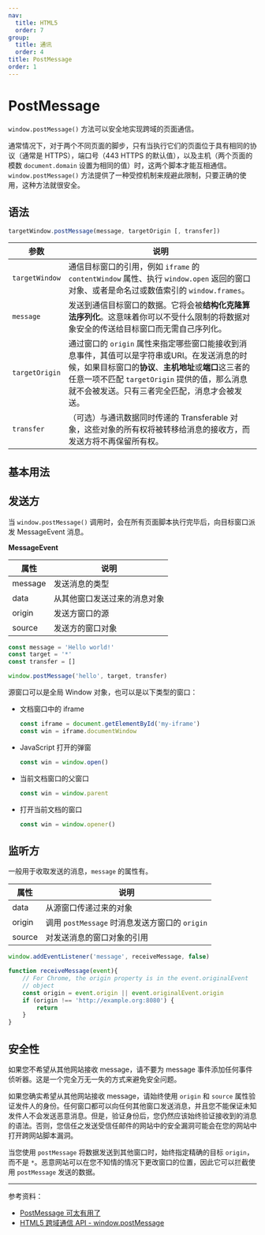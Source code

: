 ```yaml
---
nav:
  title: HTML5
  order: 7
group:
  title: 通讯
  order: 4
title: PostMessage
order: 1
---
```


# PostMessage

`window.postMessage()` 方法可以安全地实现跨域的页面通信。

通常情况下，对于两个不同页面的脚步，只有当执行它们的页面位于具有相同的协议（通常是 HTTPS），端口号（443 HTTPS 的默认值），以及主机（两个页面的模数 `document.domain` 设置为相同的值）时，这两个脚本才能互相通信。`window.postMessage()` 方法提供了一种受控机制来规避此限制，只要正确的使用，这种方法就很安全。

## 语法

```js
targetWindow.postMessage(message, targetOrigin [, transfer])
```

| 参数           | 说明                                                         |
| -------------- | ------------------------------------------------------------ |
| `targetWindow` | 通信目标窗口的引用，例如 `iframe` 的 `contentWindow` 属性、执行 `window.open` 返回的窗口对象、或者是命名过或数值索引的 `window.frames`。 |
| `message`      | 发送到通信目标窗口的数据。它将会被**结构化克隆算法序列化**。这意味着你可以不受什么限制的将数据对象安全的传送给目标窗口而无需自己序列化。 |
| `targetOrigin` | 通过窗口的 `origin` 属性来指定哪些窗口能接收到消息事件，其值可以是字符串或URI。在发送消息的时候，如果目标窗口的**协议**、**主机地址**或**端口**这三者的任意一项不匹配 `targetOrigin` 提供的值，那么消息就不会被发送。只有三者完全匹配，消息才会被发送。 |
| `transfer`     | （可选）与通讯数据同时传递的 Transferable 对象，这些对象的所有权将被转移给消息的接收方，而发送方将不再保留所有权。 |

## 基本用法

## 发送方

当 `window.postMessage()` 调用时，会在所有页面脚本执行完毕后，向目标窗口派发 MessageEvent 消息。

**MessageEvent**

| 属性    | 说明                         |
| ------- | ---------------------------- |
| message | 发送消息的类型               |
| data    | 从其他窗口发送过来的消息对象 |
| origin  | 发送方窗口的源               |
| source  | 发送方的窗口对象             |

```js
const message = 'Hello world!'
const target = '*'
const transfer = []

window.postMessage('hello', target, transfer)
```

源窗口可以是全局 Window 对象，也可以是以下类型的窗口：

* 文档窗口中的 iframe

  ```js
  const iframe = document.getElementById('my-iframe')
  const win = iframe.documentWindow
  ```

* JavaScript 打开的弹窗

  ```js
  const win = window.open()
  ```

* 当前文档窗口的父窗口

  ```js
  const win = window.parent
  ```

* 打开当前文档的窗口

  ```js
  const win = window.opener()
  ```

## 监听方

一般用于收取发送的消息，`message` 的属性有。

| 属性   | 说明                                           |
| ------ | ---------------------------------------------- |
| data   | 从源窗口传递过来的对象                         |
| origin | 调用 `postMessage` 时消息发送方窗口的 `origin` |
| source | 对发送消息的窗口对象的引用                     |

```js
window.addEventListener('message', receiveMessage, false)

function receiveMessage(event){
    // For Chrome, the origin property is in the event.originalEvent
    // object
    const origin = event.origin || event.originalEvent.origin
    if (origin !== 'http://example.org:8080') {
        return
    }
}
```

## 安全性

如果您不希望从其他网站接收 message，请不要为 message 事件添加任何事件侦听器。这是一个完全万无一失的方式来避免安全问题。

如果您确实希望从其他网站接收 message，请始终使用 `origin` 和  `source` 属性验证发件人的身份。任何窗口都可以向任何其他窗口发送消息，并且您不能保证未知发件人不会发送恶意消息。但是，验证身份后，您仍然应该始终验证接收到的消息的语法。否则，您信任之发送受信任邮件的网站中的安全漏洞可能会在您的网站中打开跨网站脚本漏洞。

当您使用 `postMessage` 将数据发送到其他窗口时，始终指定精确的目标 `origin`，而不是 `*`。恶意网站可以在您不知情的情况下更改窗口的位置，因此它可以拦截使用 `postMessage` 发送的数据。

---

参考资料：

* [PostMessage 可太有用了](https://juejin.im/post/5b8359f351882542ba1dcc31)
* [HTML5 跨域通信 API - window.postMessage](https://juejin.im/entry/57d7c8005bbb50005bd0de1e)
